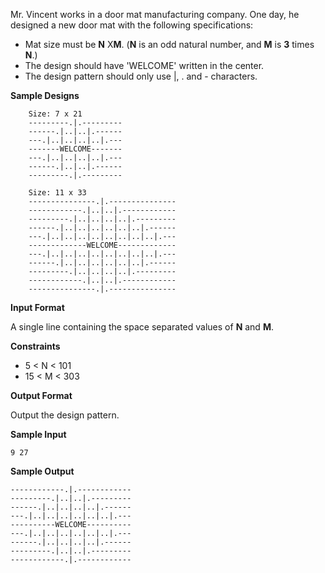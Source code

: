 Mr. Vincent works in a door mat manufacturing company. One day, he designed a new door mat with the following specifications:

- Mat size must be **N** X**M**. (**N** is an odd natural number, and **M** is **3** times **N**.)
- The design should have 'WELCOME' written in the center.
- The design pattern should only use |, . and - characters.

**Sample Designs**

```
    Size: 7 x 21 
    ---------.|.---------
    ------.|..|..|.------
    ---.|..|..|..|..|.---
    -------WELCOME-------
    ---.|..|..|..|..|.---
    ------.|..|..|.------
    ---------.|.---------
    
    Size: 11 x 33
    ---------------.|.---------------
    ------------.|..|..|.------------
    ---------.|..|..|..|..|.---------
    ------.|..|..|..|..|..|..|.------
    ---.|..|..|..|..|..|..|..|..|.---
    -------------WELCOME-------------
    ---.|..|..|..|..|..|..|..|..|.---
    ------.|..|..|..|..|..|..|.------
    ---------.|..|..|..|..|.---------
    ------------.|..|..|.------------
    ---------------.|.---------------
```

**Input Format**

A single line containing the space separated values of **N** and **M**.

**Constraints**

- 5 < N < 101
- 15 < M < 303

**Output Format**

Output the design pattern.

**Sample Input**

```
9 27
```

**Sample Output**

```
------------.|.------------
---------.|..|..|.---------
------.|..|..|..|..|.------
---.|..|..|..|..|..|..|.---
----------WELCOME----------
---.|..|..|..|..|..|..|.---
------.|..|..|..|..|.------
---------.|..|..|.---------
------------.|.------------
```

